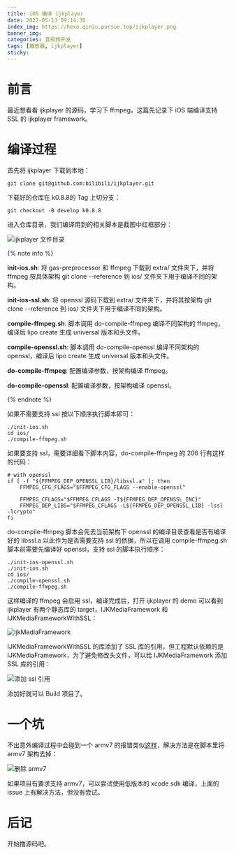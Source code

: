 ```yaml
---
title: iOS 编译 ijkplayer
date: 2022-05-13 09:14:38
index_img: https://hexo.qiniu.pursue.top/ijkplayer.png
banner_img:
categories: 音视频开发
tags: [播放器, ijkplayer]
sticky:
---
```


# 前言

最近想看看 ijkplayer 的源码，学习下 ffmpeg，这篇先记录下 iOS 端编译支持 SSL 的 ijkplayer framework。

# 编译过程

首先将 ijkplayer 下载到本地：

```shell
git clone git@github.com:bilibili/ijkplayer.git
```

下载好的仓库在 k0.8.8的 Tag 上切分支：

```shell
git checkout -B develop k0.8.8
```

进入仓库目录，我们编译用到的相关脚本是截图中红框部分：

![ijkplayer 文件目录](https://hexo.qiniu.pursue.top/ijk.png)

{% note info %}

**init-ios.sh**: 将 gas-preprocessor 和 ffmpeg 下载到 extra/ 文件夹下，并将 ffmpeg 按具体架构 git clone --reference 到 ios/ 文件夹下用于编译不同的架构。

**init-ios-ssl.sh**: 将 openssl 源码下载到 extra/ 文件夹下，并将其按架构 git clone --reference 到 ios/ 文件夹下用于编译不同的架构。

**compile-ffmpeg.sh**: 脚本调用 do-compile-ffmpeg 编译不同架构的 ffmpeg，编译后 lipo create 生成 universal 版本和头文件。

**compile-openssl.sh**: 脚本调用 do-compile-openssl 编译不同架构的 openssl，编译后 lipo create 生成 universal 版本和头文件。

**do-compile-ffmpeg**: 配置编译参数，按架构编译 ffmpeg。

**do-compile-openssl**: 配置编译参数，按架构编译 openssl。

{% endnote %}

如果不需要支持 ssl 按以下顺序执行脚本即可：

```shell
./init-ios.sh
cd ios/
./compile-ffmpeg.sh
```

如果要支持 ssl，需要详细看下脚本内容，do-compile-ffmpeg 的 206 行有这样的代码：

```shell
# with openssl
if [ -f "${FFMPEG_DEP_OPENSSL_LIB}/libssl.a" ]; then
    FFMPEG_CFG_FLAGS="$FFMPEG_CFG_FLAGS --enable-openssl"

    FFMPEG_CFLAGS="$FFMPEG_CFLAGS -I${FFMPEG_DEP_OPENSSL_INC}"
    FFMPEG_DEP_LIBS="$FFMPEG_CFLAGS -L${FFMPEG_DEP_OPENSSL_LIB} -lssl -lcrypto"
fi
```

do-compile-ffmpeg 脚本会先去当前架构下 openssl 的编译目录查看是否有编译好的 libssl.a 以此作为是否需要支持 ssl 的依据，所以在调用 compile-ffmpeg.sh 脚本前需要先编译好 openssl，支持 ssl 的脚本执行顺序：

```shell
./init-ios-openssl.sh
./init-ios.sh
cd ios/
./compile-openssl.sh
./compile-ffmpeg.sh
```

这样编译的 ffmpeg 会启用 ssl，编译完成后，打开 ijkplayer 的 demo 可以看到 ijkplayer 有两个静态库的 target，IJKMediaFramework 和 IJKMediaFrameworkWithSSL：

![ijkMediaFramework](https://hexo.qiniu.pursue.top/ijkplayerframework.png)

IJKMediaFrameworkWithSSL 的库添加了 SSL 库的引用，但工程默认依赖的是 IJKMediaFramework，为了避免修改头文件，可以给 IJKMediaFramework 添加 SSL 库的引用：

![添加 ssl 引用](https://hexo.qiniu.pursue.top/addssl.png)

添加好就可以 Build 项目了。

# 一个坑

不出意外编译过程中会碰到一个 armv7 的报错类似[这样](https://github.com/bilibili/ijkplayer/issues/4494)，解决方法是在脚本里将 armv7 架构去掉：

![删除 armv7](https://hexo.qiniu.pursue.top/armv7.png)

如果项目有要求支持 armv7，可以尝试使用低版本的 xcode sdk 编译，上面的 issue 上有解决方法，但没有尝试。

# 后记

开始撸源码吧。
